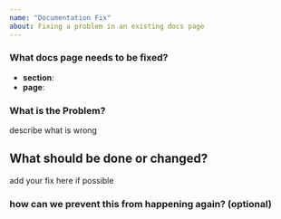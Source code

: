 ```yaml
---
name: "Documentation Fix"
about: Fixing a problem in an existing docs page
---
```


### What docs page needs to be fixed?

- **section**:
- **page**:

### What is the Problem?

describe what is wrong

## What should be done or changed?

add your fix here if possible

### how can we prevent this from happening again? (optional)
